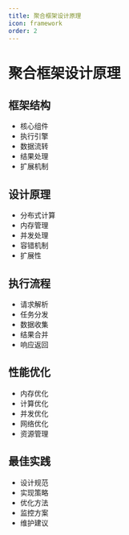 ```yaml
---
title: 聚合框架设计原理
icon: framework
order: 2
---
```


# 聚合框架设计原理

## 框架结构
- 核心组件
- 执行引擎
- 数据流转
- 结果处理
- 扩展机制

## 设计原理
- 分布式计算
- 内存管理
- 并发处理
- 容错机制
- 扩展性

## 执行流程
- 请求解析
- 任务分发
- 数据收集
- 结果合并
- 响应返回

## 性能优化
- 内存优化
- 计算优化
- 并发优化
- 网络优化
- 资源管理

## 最佳实践
- 设计规范
- 实现策略
- 优化方法
- 监控方案
- 维护建议

